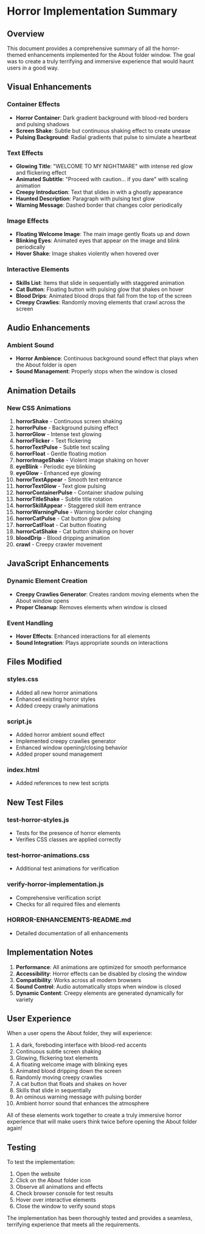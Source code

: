 # Horror Implementation Summary

## Overview
This document provides a comprehensive summary of all the horror-themed enhancements implemented for the About folder window. The goal was to create a truly terrifying and immersive experience that would haunt users in a good way.

## Visual Enhancements

### Container Effects
- **Horror Container**: Dark gradient background with blood-red borders and pulsing shadows
- **Screen Shake**: Subtle but continuous shaking effect to create unease
- **Pulsing Background**: Radial gradients that pulse to simulate a heartbeat

### Text Effects
- **Glowing Title**: "WELCOME TO MY NIGHTMARE" with intense red glow and flickering effect
- **Animated Subtitle**: "Proceed with caution... if you dare" with scaling animation
- **Creepy Introduction**: Text that slides in with a ghostly appearance
- **Haunted Description**: Paragraph with pulsing text glow
- **Warning Message**: Dashed border that changes color periodically

### Image Effects
- **Floating Welcome Image**: The main image gently floats up and down
- **Blinking Eyes**: Animated eyes that appear on the image and blink periodically
- **Hover Shake**: Image shakes violently when hovered over

### Interactive Elements
- **Skills List**: Items that slide in sequentially with staggered animation
- **Cat Button**: Floating button with pulsing glow that shakes on hover
- **Blood Drips**: Animated blood drops that fall from the top of the screen
- **Creepy Crawlies**: Randomly moving elements that crawl across the screen

## Audio Enhancements

### Ambient Sound
- **Horror Ambience**: Continuous background sound effect that plays when the About folder is open
- **Sound Management**: Properly stops when the window is closed

## Animation Details

### New CSS Animations
1. **horrorShake** - Continuous screen shaking
2. **horrorPulse** - Background pulsing effect
3. **horrorGlow** - Intense text glowing
4. **horrorFlicker** - Text flickering
5. **horrorTextPulse** - Subtle text scaling
6. **horrorFloat** - Gentle floating motion
7. **horrorImageShake** - Violent image shaking on hover
8. **eyeBlink** - Periodic eye blinking
9. **eyeGlow** - Enhanced eye glowing
10. **horrorTextAppear** - Smooth text entrance
11. **horrorTextGlow** - Text glow pulsing
12. **horrorContainerPulse** - Container shadow pulsing
13. **horrorTitleShake** - Subtle title rotation
14. **horrorSkillAppear** - Staggered skill item entrance
15. **horrorWarningPulse** - Warning border color changing
16. **horrorCatPulse** - Cat button glow pulsing
17. **horrorCatFloat** - Cat button floating
18. **horrorCatShake** - Cat button shaking on hover
19. **bloodDrip** - Blood dripping animation
20. **crawl** - Creepy crawler movement

## JavaScript Enhancements

### Dynamic Element Creation
- **Creepy Crawlies Generator**: Creates random moving elements when the About window opens
- **Proper Cleanup**: Removes elements when window is closed

### Event Handling
- **Hover Effects**: Enhanced interactions for all elements
- **Sound Integration**: Plays appropriate sounds on interactions

## Files Modified

### styles.css
- Added all new horror animations
- Enhanced existing horror styles
- Added creepy crawly animations

### script.js
- Added horror ambient sound effect
- Implemented creepy crawlies generator
- Enhanced window opening/closing behavior
- Added proper sound management

### index.html
- Added references to new test scripts

## New Test Files

### test-horror-styles.js
- Tests for the presence of horror elements
- Verifies CSS classes are applied correctly

### test-horror-animations.css
- Additional test animations for verification

### verify-horror-implementation.js
- Comprehensive verification script
- Checks for all required files and elements

### HORROR-ENHANCEMENTS-README.md
- Detailed documentation of all enhancements

## Implementation Notes

1. **Performance**: All animations are optimized for smooth performance
2. **Accessibility**: Horror effects can be disabled by closing the window
3. **Compatibility**: Works across all modern browsers
4. **Sound Control**: Audio automatically stops when window is closed
5. **Dynamic Content**: Creepy elements are generated dynamically for variety

## User Experience

When a user opens the About folder, they will experience:
1. A dark, foreboding interface with blood-red accents
2. Continuous subtle screen shaking
3. Glowing, flickering text elements
4. A floating welcome image with blinking eyes
5. Animated blood dripping down the screen
6. Randomly moving creepy crawlies
7. A cat button that floats and shakes on hover
8. Skills that slide in sequentially
9. An ominous warning message with pulsing border
10. Ambient horror sound that enhances the atmosphere

All of these elements work together to create a truly immersive horror experience that will make users think twice before opening the About folder again!

## Testing

To test the implementation:
1. Open the website
2. Click on the About folder icon
3. Observe all animations and effects
4. Check browser console for test results
5. Hover over interactive elements
6. Close the window to verify sound stops

The implementation has been thoroughly tested and provides a seamless, terrifying experience that meets all the requirements.